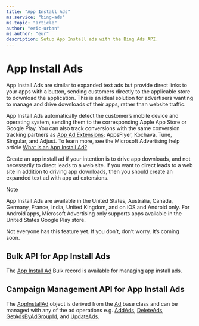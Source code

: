 ```yaml
---
title: "App Install Ads"
ms.service: "bing-ads"
ms.topic: "article"
author: "eric-urban"
ms.author: "eur"
description: Setup App Install ads with the Bing Ads API.
---
```

# App Install Ads
App Install Ads are similar to expanded text ads but provide direct links to your apps with a button, sending customers directly to the applicable store to download the application. This is an ideal solution for advertisers wanting to manage and drive downloads of their apps, rather than website traffic.

App Install Ads automatically detect the customer’s mobile device and operating system, sending them to the corresponding Apple App Store or Google Play. You can also track conversions with the same conversion tracking partners as [App Ad Extensions](ad-extensions.md): AppsFlyer, Kochava, Tune, Singular, and Adjust. To learn more, see the Microsoft Advertising help article [What is an App Install Ad?](https://help.ads.microsoft.com/#apex/3/en/56836/0)

Create an app install ad if your intention is to drive app downloads, and not necessarily to direct leads to a web site. If you want to direct leads to a web site in addition to driving app downloads, then you should create an expanded text ad with app ad extensions.

> [!NOTE]
> App Install Ads are available in the United States, Australia, Canada, Germany, France, India, United Kingdom, and on iOS and Android only. For Android apps, Microsoft Advertising only supports apps available in the United States Google Play store.
> 
> Not everyone has this feature yet. If you don’t, don’t worry. It’s coming soon.

## <a name="bulk"></a>Bulk API for App Install Ads
The [App Install Ad](../bulk-service/app-install-ad.md) Bulk record is available for managing app install ads.

## <a name="campaign"></a>Campaign Management API for App Install Ads
The [AppInstallAd](../campaign-management-service/appinstallad.md) object is derived from the [Ad](../campaign-management-service/ad.md) base class and can be managed with any of the ad operations e.g. [AddAds](../campaign-management-service/addads.md), [DeleteAds](../campaign-management-service/deleteads.md), [GetAdsByAdGroupId](../campaign-management-service/getadsbyadgroupid.md), and [UpdateAds](../campaign-management-service/updateads.md). 
